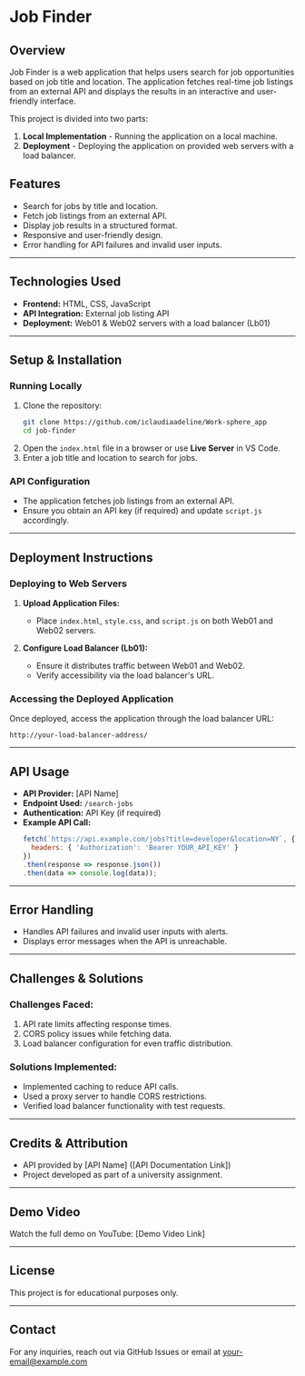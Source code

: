 # Job Finder

## Overview
Job Finder is a web application that helps users search for job opportunities based on job title and location. The application fetches real-time job listings from an external API and displays the results in an interactive and user-friendly interface.

This project is divided into two parts:
1. **Local Implementation** - Running the application on a local machine.
2. **Deployment** - Deploying the application on provided web servers with a load balancer.

## Features
- Search for jobs by title and location.
- Fetch job listings from an external API.
- Display job results in a structured format.
- Responsive and user-friendly design.
- Error handling for API failures and invalid user inputs.

---

## Technologies Used
- **Frontend:** HTML, CSS, JavaScript
- **API Integration:** External job listing API
- **Deployment:** Web01 & Web02 servers with a load balancer (Lb01)

---

## Setup & Installation
### **Running Locally**
1. Clone the repository:
   ```sh
   git clone https://github.com/iclaudiaadeline/Work-sphere_app
   cd job-finder
   ```
2. Open the `index.html` file in a browser or use **Live Server** in VS Code.
3. Enter a job title and location to search for jobs.

### **API Configuration**
- The application fetches job listings from an external API.
- Ensure you obtain an API key (if required) and update `script.js` accordingly.

---

## Deployment Instructions
### **Deploying to Web Servers**
1. **Upload Application Files:**
   - Place `index.html`, `style.css`, and `script.js` on both Web01 and Web02 servers.
   
2. **Configure Load Balancer (Lb01):**
   - Ensure it distributes traffic between Web01 and Web02.
   - Verify accessibility via the load balancer's URL.

### **Accessing the Deployed Application**
Once deployed, access the application through the load balancer URL:
```
http://your-load-balancer-address/
```

---

## API Usage
- **API Provider:** [API Name]
- **Endpoint Used:** `/search-jobs`
- **Authentication:** API Key (if required)
- **Example API Call:**
  ```js
  fetch(`https://api.example.com/jobs?title=developer&location=NY`, {
    headers: { 'Authorization': 'Bearer YOUR_API_KEY' }
  })
  .then(response => response.json())
  .then(data => console.log(data));
  ```

---

## Error Handling
- Handles API failures and invalid user inputs with alerts.
- Displays error messages when the API is unreachable.

---

## Challenges & Solutions
### **Challenges Faced:**
1. API rate limits affecting response times.
2. CORS policy issues while fetching data.
3. Load balancer configuration for even traffic distribution.

### **Solutions Implemented:**
- Implemented caching to reduce API calls.
- Used a proxy server to handle CORS restrictions.
- Verified load balancer functionality with test requests.

---

## Credits & Attribution
- API provided by [API Name] ([API Documentation Link])
- Project developed as part of a university assignment.

---

## Demo Video
Watch the full demo on YouTube:
[Demo Video Link]

---

## License
This project is for educational purposes only.

---

## Contact
For any inquiries, reach out via GitHub Issues or email at your-email@example.com

